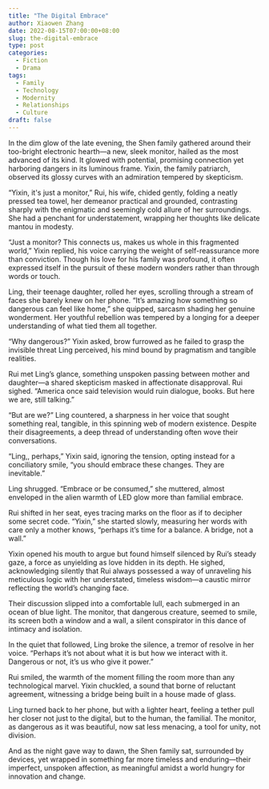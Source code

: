 ```yaml
---
title: "The Digital Embrace"
author: Xiaowen Zhang
date: 2022-08-15T07:00:00+08:00
slug: the-digital-embrace
type: post
categories:
  - Fiction
  - Drama
tags:
  - Family
  - Technology
  - Modernity
  - Relationships
  - Culture
draft: false
---
```


In the dim glow of the late evening, the Shen family gathered around their too-bright electronic hearth—a new, sleek monitor, hailed as the most advanced of its kind. It glowed with potential, promising connection yet harboring dangers in its luminous frame. Yixin, the family patriarch, observed its glossy curves with an admiration tempered by skepticism. 

“Yixin, it's just a monitor,” Rui, his wife, chided gently, folding a neatly pressed tea towel, her demeanor practical and grounded, contrasting sharply with the enigmatic and seemingly cold allure of her surroundings. She had a penchant for understatement, wrapping her thoughts like delicate mantou in modesty.

“Just a monitor? This connects us, makes us whole in this fragmented world,” Yixin replied, his voice carrying the weight of self-reassurance more than conviction. Though his love for his family was profound, it often expressed itself in the pursuit of these modern wonders rather than through words or touch.

Ling, their teenage daughter, rolled her eyes, scrolling through a stream of faces she barely knew on her phone. “It’s amazing how something so dangerous can feel like home,” she quipped, sarcasm shading her genuine wonderment. Her youthful rebellion was tempered by a longing for a deeper understanding of what tied them all together.

“Why dangerous?” Yixin asked, brow furrowed as he failed to grasp the invisible threat Ling perceived, his mind bound by pragmatism and tangible realities.

Rui met Ling’s glance, something unspoken passing between mother and daughter—a shared skepticism masked in affectionate disapproval. Rui sighed. “America once said television would ruin dialogue, books. But here we are, still talking.”

“But are we?” Ling countered, a sharpness in her voice that sought something real, tangible, in this spinning web of modern existence. Despite their disagreements, a deep thread of understanding often wove their conversations.

“Ling,, perhaps,” Yixin said, ignoring the tension, opting instead for a conciliatory smile, “you should embrace these changes. They are inevitable.”

Ling shrugged. “Embrace or be consumed,” she muttered, almost enveloped in the alien warmth of LED glow more than familial embrace. 

Rui shifted in her seat, eyes tracing marks on the floor as if to decipher some secret code. “Yixin,” she started slowly, measuring her words with care only a mother knows, “perhaps it’s time for a balance. A bridge, not a wall.”

Yixin opened his mouth to argue but found himself silenced by Rui’s steady gaze, a force as unyielding as love hidden in its depth. He sighed, acknowledging silently that Rui always possessed a way of unraveling his meticulous logic with her understated, timeless wisdom—a caustic mirror reflecting the world’s changing face.

Their discussion slipped into a comfortable lull, each submerged in an ocean of blue light. The monitor, that dangerous creature, seemed to smile, its screen both a window and a wall, a silent conspirator in this dance of intimacy and isolation.

In the quiet that followed, Ling broke the silence, a tremor of resolve in her voice. “Perhaps it’s not about what it is but how we interact with it. Dangerous or not, it’s us who give it power.”

Rui smiled, the warmth of the moment filling the room more than any technological marvel. Yixin chuckled, a sound that borne of reluctant agreement, witnessing a bridge being built in a house made of glass.

Ling turned back to her phone, but with a lighter heart, feeling a tether pull her closer not just to the digital, but to the human, the familial. The monitor, as dangerous as it was beautiful, now sat less menacing, a tool for unity, not division.

And as the night gave way to dawn, the Shen family sat, surrounded by devices, yet wrapped in something far more timeless and enduring—their imperfect, unspoken affection, as meaningful amidst a world hungry for innovation and change.